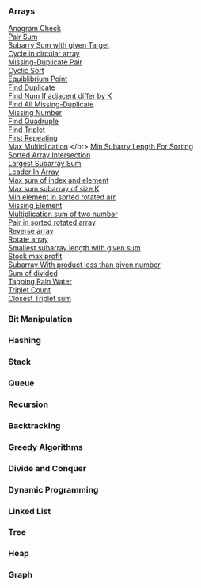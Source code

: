 ### Arrays
[Anagram Check](https://github.com/adityakumar9410/DSA/blob/main/src/com/aditya/algorithms/array/anagram-check.md)
</br>
[Pair Sum](https://github.com/adityakumar9410/DSA/blob/main/src/com/aditya/algorithms/array/pair_sum.md)
</br>
[Subarry Sum with given Target](https://github.com/adityakumar9410/algorithms-in-java/blob/main/array/src/AllSubArrayWithSumEqualToGivenNumber.java)
</br>
[Cycle in circular array](https://github.com/adityakumar9410/algorithms-in-java/blob/main/array/src/CheckCycleInCircularArray.java)
</br>
[Missing-Duplicate Pair](https://github.com/adityakumar9410/algorithms-in-java/blob/main/array/src/CorruptPair.java)
</br>
[Cyclic Sort](https://github.com/adityakumar9410/algorithms-in-java/blob/main/array/src/CyclicSort.java)
</br>
[Equiblibrium Point](https://github.com/adityakumar9410/algorithms-in-java/blob/main/array/src/EquilibPoint.java)
</br>
[Find Duplicate](https://github.com/adityakumar9410/algorithms-in-java/blob/main/array/src/FindDuplicate.java)
</br>
[Find Num If adjacent differ by K](https://github.com/adityakumar9410/algorithms-in-java/blob/main/array/src/FindElementIfAdjacentDifferByK.java)
</br>
[Find All Missing-Duplicate](https://github.com/adityakumar9410/algorithms-in-java/blob/main/array/src/FindMissingAndDuplicate.java)
</br>
[Missing Number](https://github.com/adityakumar9410/algorithms-in-java/blob/main/array/src/FindMissingNumber.java)
</br>
[Find Quadruple](https://github.com/adityakumar9410/algorithms-in-java/blob/main/array/src/FindQuadruple.java)
</br>
[Find Triplet](https://github.com/adityakumar9410/algorithms-in-java/blob/main/array/src/FindTriplet.java)
</br>
[First Repeating](https://github.com/adityakumar9410/algorithms-in-java/blob/main/array/src/FirstRepeating.java)
</br>
[Max Multiplication]([https://github.com/adityakumar9410/algorithms-in-java/blob/main/array/src/FirstRepeating.java](https://github.com/adityakumar9410/algorithms-in-java/blob/main/array/src/GetMaxMultiplication.java))
</br>
[Min Subarry Length For Sorting](https://github.com/adityakumar9410/algorithms-in-java/blob/main/array/src/GetMinSubArrayLengthForSorting.java)
</br>
[Sorted Array Intersection](https://github.com/adityakumar9410/algorithms-in-java/blob/main/array/src/IntersectOfSortedArray.java)
</br>
[Largest Subarray Sum](https://github.com/adityakumar9410/algorithms-in-java/blob/main/array/src/LargestSubArraySum.java)
</br>
[Leader In Array](https://github.com/adityakumar9410/algorithms-in-java/blob/main/array/src/LeaderInArray.java)
</br>
[Max sum of index and element](https://github.com/adityakumar9410/algorithms-in-java/blob/main/array/src/MaxSumOfIndexAndArrayElement.java)
</br>
[Max sum subarray of size K](https://github.com/adityakumar9410/algorithms-in-java/blob/main/array/src/MaxSumSubArrayOfSizeK.java)
</br>
[Min element in sorted rotated arr](https://github.com/adityakumar9410/algorithms-in-java/blob/main/array/src/MinElementInSortedRotatedArray.java)
</br>
[Missing Element](https://github.com/adityakumar9410/algorithms-in-java/blob/main/array/src/MissingElement.java)
</br>
[Multiplication sum of two number](https://github.com/adityakumar9410/algorithms-in-java/blob/main/array/src/MultiplicationSumOfTwoNumber.java)
</br>
[Pair in sorted rotated array](https://github.com/adityakumar9410/algorithms-in-java/blob/main/array/src/PairInSortedRotatedArray.java)
</br>
[Reverse array](https://github.com/adityakumar9410/algorithms-in-java/blob/main/array/src/ReverseArray.java)
</br>
[Rotate array](https://github.com/adityakumar9410/algorithms-in-java/blob/main/array/src/RotateArray.java)
</br>
[Smallest subarray length with given sum](https://github.com/adityakumar9410/algorithms-in-java/blob/main/array/src/SmallestSubArrayLengthWithGivenSum.java)
</br>
[Stock max profit](https://github.com/adityakumar9410/algorithms-in-java/blob/main/array/src/StockMaxProfit.java)
</br>
[Subarray With product less than given number](https://github.com/adityakumar9410/algorithms-in-java/blob/main/array/src/SubArrayWithProductLessThanGivenNumber.java)
</br>
[Sum of divided](https://github.com/adityakumar9410/algorithms-in-java/blob/main/array/src/SumOfDivided.java)
</br>
[Tapping Rain Water](https://github.com/adityakumar9410/algorithms-in-java/blob/main/array/src/TappingRainWater.java)
</br>
[Triplet Count](https://github.com/adityakumar9410/algorithms-in-java/blob/main/array/src/TripletCount.java)
</br>
[Closest Triplet sum](https://github.com/adityakumar9410/algorithms-in-java/blob/main/array/src/TripletSum.java)
</br>



### Bit Manipulation

### Hashing 


### Stack

### Queue 

### Recursion


### Backtracking

### Greedy Algorithms


### Divide and Conquer

### Dynamic Programming

### Linked List


### Tree

### Heap


### Graph





